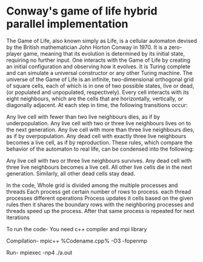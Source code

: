 # Conway's game of life hybrid parallel implementation
  The Game of Life, also known simply as Life, is a cellular automaton devised by the British mathematician John Horton Conway in 1970.
 It is a zero-player game, meaning that its evolution is determined by its initial state, requiring no further input. 
One interacts with the Game of Life by creating an initial configuration and observing how it evolves. 
It is Turing complete and can simulate a universal constructor or any other Turing machine.
The universe of the Game of Life is an infinite, two-dimensional orthogonal grid of square cells, each of which is in one of two possible states, live or dead, (or populated and unpopulated, respectively). 
Every cell interacts with its eight neighbours, which are the cells that are horizontally, vertically, or diagonally adjacent. At each step in time, the following transitions occur:

Any live cell with fewer than two live neighbours dies, as if by underpopulation.
Any live cell with two or three live neighbours lives on to the next generation.
Any live cell with more than three live neighbours dies, as if by overpopulation.
Any dead cell with exactly three live neighbours becomes a live cell, as if by reproduction.
These rules, which compare the behavior of the automaton to real life, can be condensed into the following:

Any live cell with two or three live neighbours survives.
Any dead cell with three live neighbours becomes a live cell.
All other live cells die in the next generation. Similarly, all other dead cells stay dead.

In the code, Whole grid is divided among the multiple processes and threads
Each process get certain number of rows to process. each thread processes different operations
Process updates it cells based on the given rules then it shares the boundary rows with the neighboring processes and threads speed up the process.
After that same process is repeated for next iterations


To run the code-
You need c++ compiler and mpi library 

Compilation- mpic++ %Codename.cpp% -O3 -fopenmp

Run- mpiexec -np4 ./a.out
